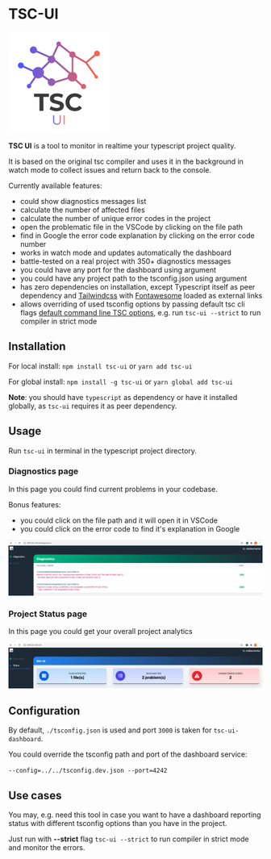 # TSC-UI

![Logo](./assets/demo/tsc-ui-logo.png)

**TSC UI** is a tool to monitor in realtime your typescript project quality.

It is based on the original tsc compiler and uses it in the background in watch mode to
collect issues and return back to the console.

Currently available features:

- could show diagnostics messages list
- calculate the number of affected files
- calculate the number of unique error codes in the project
- open the problematic file in the VSCode by clicking on the file path
- find in Google the error code explanation by clicking on the error code number
- works in watch mode and updates automatically the dashboard
- battle-tested on a real project with 350+ diagnostics messages
- you could have any port for the dashboard using argument
- you could have any project path to the tsconfig.json using argument
- has zero dependencies on installation, except Typescript itself as peer dependency and [Tailwindcss](https://tailwindcss.com/) with [Fontawesome](https://fontawesome.com/) loaded as external links
- allows overriding of used tsconfig options by passing default tsc cli flags [default command line TSC options](https://www.typescriptlang.org/docs/handbook/compiler-options.html), e.g. run `tsc-ui --strict` to run compiler in strict mode

## Installation

For local install: `npm install tsc-ui`  or `yarn add tsc-ui`

For global install: `npm install -g tsc-ui` or `yarn global add tsc-ui`

**Note**: you should have `typescript` as dependency or have it installed globally, 
as `tsc-ui` requires it as peer dependency.

## Usage

Run `tsc-ui` in terminal in the typescript project directory.  

### Diagnostics page

In this page you could find current problems in your codebase.

Bonus features:

- you could click on the file path and it will open it in VSCode
- you could click on the error code to find it's explanation in Google

![Diagnostics](./assets/demo/diagnostics.png)


### Project Status page

In this page you could get your overall project analytics

![Status](./assets/demo/status.png)


## Configuration

By default, `./tsconfig.json` is used and port `3000` is taken for `tsc-ui-dashboard`.

You could override the tsconfig path and port of the dashboard service:

`--config=../../tsconfig.dev.json --port=4242`

## Use cases

You may, e.g. need this tool in case you want to have a dashboard reporting status with different tsconfig options 
than you have in the project.

Just run with **--strict** flag   `tsc-ui --strict` to run compiler in strict mode and monitor the errors.
